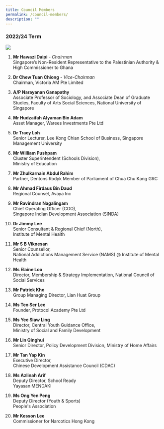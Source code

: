 ```yaml
---
title: Council Members
permalink: /council-members/
description: ""
---
```

### 2022/24 Term
![](/images/Members%20(2)/Council%20members%20(210%20×%20600%20mm)%20(2).png)
<br>
1. **Mr Hawazi Daipi** - *Chairman*
<br> Singapore’s Non-Resident
Representative to the
Palestinian Authority & High
Commissioner to Ghana

2. **Dr Chew Tuan Chiong** - *Vice-Chairman*
<br> Chairman, Victoria AM Pte Limited

3. **A/P Narayanan Ganapathy** 
<br> Associate Professor of Sociology, and Associate Dean of Graduate Studies, Faculty of Arts Social Sciences, National University of Singapore

4. **Mr Hudzaifah Alyaman Bin Adam**
<br> Asset Manager, Warees Investments Pte Ltd

5. **Dr Tracy Loh**
<br> Senior Lecturer, Lee Kong Chian School of Business, Singapore Management University

6. **Mr William Pushpam**
<br> Cluster Superintendent (Schools Division),
<br>Ministry of Education

7. **Mr Zhulkarnain Abdul Rahim**
<br> Partner, Dentons Rodyk
Member of Parliament of Chua Chu Kang GRC

8. **Mr Ahmad Firdaus Bin Daud**
<br> Regional Counsel, Avaya Inc

9. **Mr Ravindran Nagalingam**
<br> Chief Operating Officer
(COO),
<br> Singapore
Indian Development
Association (SINDA)

10. **Dr Jimmy Lee**
<br>Senior Consultant &
Regional Chief (North),
<br> Institute of Mental Health

11. **Mr S B Viknesan**
<br> Senior Counsellor,
<br> National Addictions
Management Service
(NAMS) @  Institute of
Mental Health

12. **Ms Elaine Loo**
<br> Director, Membership & Strategy Implementation, National Council of Social Services

13. **Mr Patrick Kho**
<br> Group Managing Director, Lian Huat Group

14. **Ms Teo Ser Lee**
<br> Founder, Protocol Academy Pte Ltd

15. **Ms Yee Siaw Ling**
<br>  Director, Central Youth
Guidance Office, 
<br> Ministry of Social and Family Development

16. **Mr Lin Qinghui**  <br> Senior Director, Policy
Development Division,
Ministry of Home Affairs 


17. **Mr Tan Yap Kin**
<br> Executive Director,
<br> Chinese Development Assistance Council (CDAC)


18. **Ms Azlinah Arif**
<br> Deputy Director, School Ready
<br>Yayasan MENDAKI

19. **Ms Ong Yen Peng**
<br> Deputy Director (Youth & Sports)
<br> People's Association

20. **Mr Kesson Lee**
<br> Commissioner for Narcotics
 Hong Kong